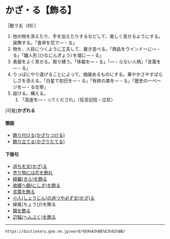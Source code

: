 # かざ・る【飾る】

［動ラ五（四）］
1. 他の物を添えたり、手を加えたりするなどして、美しく見せるようにする。装飾する。「食卓を花で―・る」
2. 物を、人目につくように工夫して、置き並べる。「商品をウインドーに―・る」「雛人形 (ひなにんぎょう) を壇に―・る」
3. 表面をよく見せる。取り繕う。「体裁を―・る」「―・らない人柄」「言葉を―・る」
4. りっぱにやり遂げることによって、価値あるものにする。華やかさやすばらしさを添える。「白星で初日を―・る」「有終の美を―・る」「歴史の一ページを―・る壮挙」
5. 設ける。構える。    
    1.  「高座を―・ってくだされ」〈狂言記拾・泣尼〉
        

\[可能\]**かざれる**

#### 類語

-   [飾り付ける(かざりつける)](https://dictionary.goo.ne.jp/word/%E9%A3%BE%E3%82%8A%E4%BB%98%E3%81%91%E3%82%8B/#jn-40259)
-   [飾り立てる(かざりたてる)](https://dictionary.goo.ne.jp/word/%E9%A3%BE%E3%82%8A%E7%AB%8B%E3%81%A6%E3%82%8B/#jn-40255)

#### 下接句

-   [過ちを文(かざ)る](https://dictionary.goo.ne.jp/word/%E9%81%8E%E3%81%A1%E3%82%92%E6%96%87%E3%82%8B/#jn-6912)
-   [売り物には花を飾れ](https://dictionary.goo.ne.jp/word/%E5%A3%B2%E3%82%8A%E7%89%A9%E3%81%AB%E3%81%AF%E8%8A%B1%E3%82%92%E9%A3%BE%E3%82%8C/#jn-21052)
-   [綺羅(きら)を飾る](https://dictionary.goo.ne.jp/word/%E7%B6%BA%E7%BE%85%E3%82%92%E9%A3%BE%E3%82%8B/#jn-58096)
-   [故郷へ錦(にしき)を飾る](https://dictionary.goo.ne.jp/word/%E6%95%85%E9%83%B7%E3%81%B8%E9%8C%A6%E3%82%92%E9%A3%BE%E3%82%8B/#jn-76555)
-   [言葉を飾る](https://dictionary.goo.ne.jp/word/%E8%A8%80%E8%91%89%E3%82%92%E9%A3%BE%E3%82%8B/#jn-80661)
-   [小人(しょうじん)の過つや必ず文(かざ)る](https://dictionary.goo.ne.jp/word/%E5%B0%8F%E4%BA%BA%E3%81%AE%E9%81%8E%E3%81%A4%E3%82%84%E5%BF%85%E3%81%9A%E6%96%87%E3%82%8B/#jn-108950)
-   掉尾(ちょうび)を飾る
-   [錦を飾る](https://dictionary.goo.ne.jp/word/%E9%8C%A6%E3%82%92%E9%A3%BE%E3%82%8B/#jn-166816)
-   [辺幅(へんぷく)を飾る](https://dictionary.goo.ne.jp/word/%E8%BE%BA%E5%B9%85%E3%82%92%E9%A3%BE%E3%82%8B/#jn-200634)

---
`https://dictionary.goo.ne.jp/word/%E9%A3%BE%E3%82%8B/`